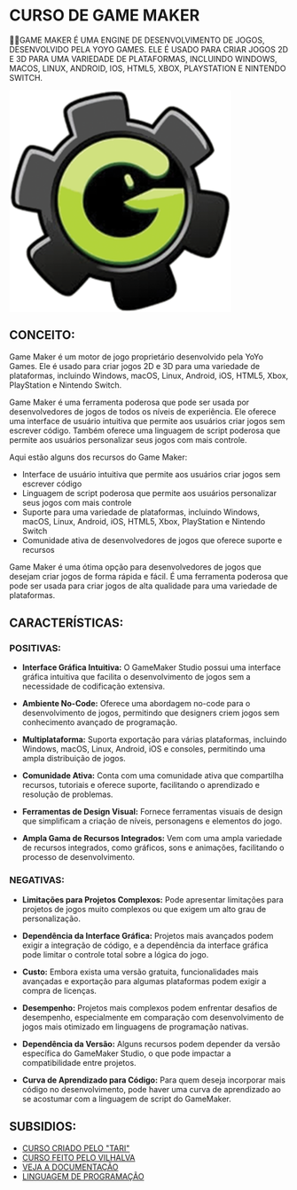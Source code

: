 # CURSO DE GAME MAKER
👨‍⚖️GAME MAKER É UMA ENGINE DE DESENVOLVIMENTO DE JOGOS, DESENVOLVIDO PELA YOYO GAMES. ELE É USADO PARA CRIAR JOGOS 2D E 3D PARA UMA VARIEDADE DE PLATAFORMAS, INCLUINDO WINDOWS, MACOS, LINUX, ANDROID, IOS, HTML5, XBOX, PLAYSTATION E NINTENDO SWITCH.

<img src="FOTO.png" align="center" width="400"> <br>

## CONCEITO:
Game Maker é um motor de jogo proprietário desenvolvido pela YoYo Games. Ele é usado para criar jogos 2D e 3D para uma variedade de plataformas, incluindo Windows, macOS, Linux, Android, iOS, HTML5, Xbox, PlayStation e Nintendo Switch.

Game Maker é uma ferramenta poderosa que pode ser usada por desenvolvedores de jogos de todos os níveis de experiência. Ele oferece uma interface de usuário intuitiva que permite aos usuários criar jogos sem escrever código. Também oferece uma linguagem de script poderosa que permite aos usuários personalizar seus jogos com mais controle.

Aqui estão alguns dos recursos do Game Maker:

* Interface de usuário intuitiva que permite aos usuários criar jogos sem escrever código
* Linguagem de script poderosa que permite aos usuários personalizar seus jogos com mais controle
* Suporte para uma variedade de plataformas, incluindo Windows, macOS, Linux, Android, iOS, HTML5, Xbox, PlayStation e Nintendo Switch
* Comunidade ativa de desenvolvedores de jogos que oferece suporte e recursos

Game Maker é uma ótima opção para desenvolvedores de jogos que desejam criar jogos de forma rápida e fácil. É uma ferramenta poderosa que pode ser usada para criar jogos de alta qualidade para uma variedade de plataformas.

## CARACTERÍSTICAS:
### POSITIVAS:
- **Interface Gráfica Intuitiva:** O GameMaker Studio possui uma interface gráfica intuitiva que facilita o desenvolvimento de jogos sem a necessidade de codificação extensiva.

- **Ambiente No-Code:** Oferece uma abordagem no-code para o desenvolvimento de jogos, permitindo que designers criem jogos sem conhecimento avançado de programação.

- **Multiplataforma:** Suporta exportação para várias plataformas, incluindo Windows, macOS, Linux, Android, iOS e consoles, permitindo uma ampla distribuição de jogos.

- **Comunidade Ativa:** Conta com uma comunidade ativa que compartilha recursos, tutoriais e oferece suporte, facilitando o aprendizado e resolução de problemas.

- **Ferramentas de Design Visual:** Fornece ferramentas visuais de design que simplificam a criação de níveis, personagens e elementos do jogo.

- **Ampla Gama de Recursos Integrados:** Vem com uma ampla variedade de recursos integrados, como gráficos, sons e animações, facilitando o processo de desenvolvimento.

### NEGATIVAS:
- **Limitações para Projetos Complexos:** Pode apresentar limitações para projetos de jogos muito complexos ou que exigem um alto grau de personalização.

- **Dependência da Interface Gráfica:** Projetos mais avançados podem exigir a integração de código, e a dependência da interface gráfica pode limitar o controle total sobre a lógica do jogo.

- **Custo:** Embora exista uma versão gratuita, funcionalidades mais avançadas e exportação para algumas plataformas podem exigir a compra de licenças.

- **Desempenho:** Projetos mais complexos podem enfrentar desafios de desempenho, especialmente em comparação com desenvolvimento de jogos mais otimizado em linguagens de programação nativas.

- **Dependência da Versão:** Alguns recursos podem depender da versão específica do GameMaker Studio, o que pode impactar a compatibilidade entre projetos.

- **Curva de Aprendizado para Código:** Para quem deseja incorporar mais código no desenvolvimento, pode haver uma curva de aprendizado ao se acostumar com a linguagem de script do GameMaker.

## SUBSIDIOS:
- [CURSO CRIADO PELO "TARI"](https://youtube.com/playlist?list=PLQa_0xOU1JV9BrQzjvikgq1sm7phEJnqe&si=yWZaT1fSrJK93Hx3)
- [CURSO FEITO PELO VILHALVA](https://github.com/VILHALVA)
- [VEJA A DOCUMENTAÇÃO](https://manual.yoyogames.com/#t=Content.htm)
- [LINGUAGEM DE PROGRAMAÇÃO](https://github.com/VILHALVA/CURSO-DE-GML)